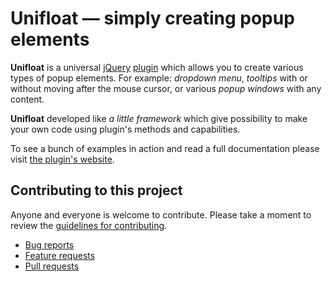 # Unifloat — simply creating popup elements

**Unifloat** is a universal [jQuery](https://github.com/jquery/jquery) [plugin](https://github.com/jquery/plugins.jquery.com) which allows you to create various types of popup elements. For example: *dropdown menu*, *tooltips* with or without moving after the mouse cursor, or various *popup windows* with any content.

**Unifloat** developed like *a little framework* which give possibility to make your own code using plugin's methods and capabilities.

To see a bunch of examples in action and read a full documentation please visit [the plugin's website](http://craigy-.github.io/Unifloat/).


## Contributing to this project

Anyone and everyone is welcome to contribute. Please take a moment to review the [guidelines for contributing](CONTRIBUTING.md).

* [Bug reports](CONTRIBUTING.md#bugs)
* [Feature requests](CONTRIBUTING.md#features)
* [Pull requests](CONTRIBUTING.md#pull-requests)